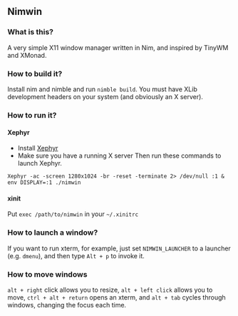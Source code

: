 ## Nimwin

### What is this?
A very simple X11 window manager written in Nim, and inspired by TinyWM and XMonad.

### How to build it?
Install nim and nimble and run `nimble build`. You must have XLib development headers on your system (and obviously an X server).

### How to run it?
#### Xephyr
* Install [Xephyr](https://en.wikipedia.org/wiki/Xephyr)
* Make sure you have a running X server
Then run these commands to launch Xephyr. 
```
Xephyr -ac -screen 1280x1024 -br -reset -terminate 2> /dev/null :1 &
env DISPLAY=:1 ./nimwin
```

#### xinit
Put `exec /path/to/nimwin` in your `~/.xinitrc`

### How to launch a window?
If you want to run xterm, for example, just set `NIMWIN_LAUNCHER` to a launcher (e.g. `dmenu`), and then type `Alt + p` to invoke it.

### How to move windows

`alt + right` click allows you to resize, `alt + left click` allows you to move, `ctrl + alt + return` opens an xterm, and `alt + tab` cycles through windows, changing the focus each time.
